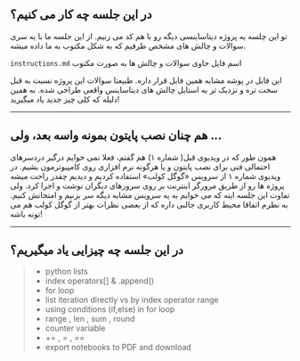 ## در این جلسه چه کار می کنیم؟

تو این چلسه یه پروژه دیتاساینسی دیگه رو با هم کد می زنیم. از این جلسه ما با یه سری سوالات و چالش های مشخص طرفیم که به شکل مکتوب به ما داده میشه.

`instructions.md` اسم فایل حاوی سوالات و چالش ها به صورت مکتوب

این فایل در پوشه مشابه همین فایل قرار داره.
طبیعتا سوالات این پروژه نسبت به قبل سخت تره و نزدیک تر به استایل چالش های دیتاساینس واقعی طراحی شده. به همین دلیله که کلی چیز جدید یاد میگیرید!

***

## هم چنان نصب پایتون بمونه واسه بعد، ولی ...

همون طور که در ویدیوی قبل( شماره ۱) هم گفتم، فعلا نمی خوایم درگیر دردسرهای احتمالی فنی برای نصب پایتون و یا هرگونه نرم افزاری روی کامپیوترمون بشیم. 
در ویدیوی شماره ۱ از سرویس «گوگل کولب» استفاده کردیم و دیدیم چقدر راحت میشه پروژه ها رو از طریق مرورگر اینترنت بر روی سرورهای دیگران نوشت و اجرا کرد.
ولی تفاوت این جلسه اینه که می خوایم به یه سرویس مشابه دیگه سر بزنیم و امتحانش کنیم. به نظرم اتفاقا محیط کاربری جالبی داره که از بعضی نظرات بهتر از گوگل کولب هم می تونه باشه!

***

## در این جلسه چه چیزایی یاد میگیریم؟
> - python lists
> - index operators[] & .append()
> - for loop
> - list iteration directly vs by index operator range
> - using conditions (if,else) in for loop
> - range , len , sum , round
> - counter variable 
> - +=  ,  =  ,  == 
> - export notebooks to PDF and download
